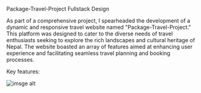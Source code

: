 Package-Travel-Project
Fullstack Design

As part of a comprehensive project, I spearheaded the development of a dynamic and responsive travel website named "Package-Travel-Project." This platform was designed to cater to the diverse needs of travel enthusiasts seeking to explore the rich landscapes and cultural heritage of Nepal. The website boasted an array of features aimed at enhancing user experience and facilitating seamless travel planning and booking processes.

Key features:

![imsge alt](https://github.com/Chaudharysanju/Package-Travel-Project/tree/ff5fb3ba84737db6ffb87395156719d3ffb1feef/screenshot)
